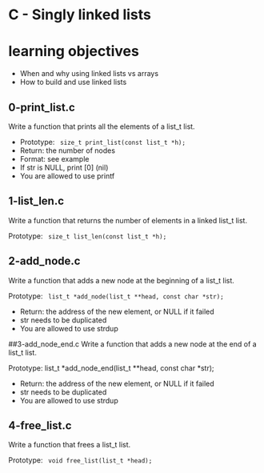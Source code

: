 # C - Singly linked lists

# learning objectives
* When and why using linked lists vs arrays
* How to build and use linked lists

## 0-print_list.c

Write a function that prints all the elements of a list_t list.
* Prototype: ``` size_t print_list(const list_t *h);```
* Return: the number of nodes
* Format: see example
* If str is NULL, print [0] (nil)
* You are allowed to use printf


## 1-list_len.c 
Write a function that returns the number of elements in a linked list_t list.

Prototype: ``` size_t list_len(const list_t *h);```


## 2-add_node.c
Write a function that adds a new node at the beginning of a list_t list.

Prototype: ``` list_t *add_node(list_t **head, const char *str);```
* Return: the address of the new element, or NULL if it failed
* str needs to be duplicated
* You are allowed to use strdup

##3-add_node_end.c 
Write a function that adds a new node at the end of a list_t list.

Prototype: list_t *add_node_end(list_t **head, const char *str);
* Return: the address of the new element, or NULL if it failed
* str needs to be duplicated
* You are allowed to use strdup
## 4-free_list.c

Write a function that frees a list_t list.

Prototype: ``` void free_list(list_t *head);```
